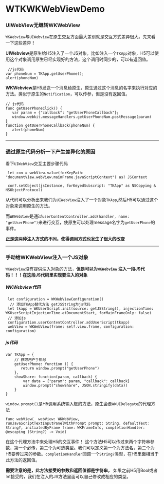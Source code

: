 # WTKWKWebViewDemo
### UIWebView无缝转WKWebView


`WKWebview`与`UIWebview`在原生交互方面最大差别就是交互方式差异很大。先来看一下这些差异！

 **UIWebview**是原生给H5注入了一个JS对象，比如注入一个`TKApp`对象，H5可以使用这个对象调用原生已经实现好的方法，这个调用时同步的，可以有返回值。
 
 ```
  //js代码
 var phoneNum = TKApp.getUserPhone();
 alert(phoneNum)
 ```
 **WKWebview**是H5发送一个消息给原生，原生通过这个消息的名字来执行对应的方法。类似于原生的`Notification`，可以传参，但是没有返回值。
 
 ```
 // js代码
 func getUserPhoneClick() {
 	var param = {"callback": "getUserPhoneCallback"};
 	window.webkit.messageHandlers.getUserPhoneNum.postMessage(param)
 }
 function getUserPhoneCallback(phoneNum) {
 	alert(phoneNum)
 }
 ```
****
### 通过原生代码分析一下产生差异化的原因

 看下`UIWebView`交互主要步骤代码
 
 ```
  let con = webView.value(forKeyPath: "documentView.webView.mainFrame.javaScriptContext") as? JSContext
 
  con?.setObject(jsInstance, forKeyedSubscript: "TKApp" as NSCopying & NSObjectProtocol)
 ```
 从代码可以分析出来我们为`UIWebView`注入了一个对象`TKApp`,然后H5可以通过这个对象来调用原生的方法。
 
 而`WKWebView`是通过`userContentController.add(handler, name: "getUserPhone")`来进行交互，使原生可以处理message名字为`getUserPhone`的事件。
 
 **正是这两种注入方式的不同，使得调用方式也发生了很大的改变**
 
 ****
 
### 手动给WKWebView注入一个JS对象
`WKWebView`没有提供注入对象的方法，**但是可以为`WKWebview` 注入一段JS代码！！！在这段JS代码里实现要注入的对象**
##### WKWebview代码

```
 let configuration = WKWebViewConfiguration()
  // 添加TKApp替代方法 getJSString为js代码
 let tkapp = WKUserScript.init(source: getJSString(), injectionTime: WKUserScriptInjectionTime.atDocumentStart, forMainFrameOnly: false)
 // 添加js
 configuration.userContentController.addUserScript(tkapp)
 webView = WKWebView(frame: self.view.frame, configuration: configuration)
```
##### js代码

```
var TKApp = {
    // 获取用户手机号
    getUserPhone: function () {
       return window.prompt("getUserPhone")
    },
    showShare: function(param, callback) {
        var data = {"param": param, "callback": callback}
        window.prompt("showShare", JSON.stringify(data))
    }
}
```
`window.prompt()`是H5调用系统输入框的方法，原生会走`WKUIDelegate`的代理方法

```
func webView(_ webView: WKWebView, runJavaScriptTextInputPanelWithPrompt prompt: String, defaultText: String?, initiatedByFrame frame: WKFrameInfo, completionHandler: @escaping (String?) -> Void)
```
 在这个代理方法中来处理H5的交互事件！
 这个方法H5可以传过来两个字符串参数，第一个必传，第二个为可选类型。我们可以定义第一个为方法名，第二个为H5要传过来的参数。`completionHandler`回调一个`String?`类型，在H5里面相当于此方法的返回值。
 
 **需要注意的是，此方法接受的参数和返回值都是字符串，** 如果之前H5用Bool或者Int接受的，我们在注入的JS方法里面可以自己修改成相应的类型。

